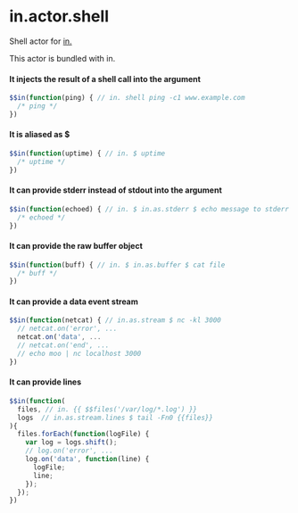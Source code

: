 # in.actor.shell

Shell actor for [in.](https://github.com/nomilous/in.)

This actor is bundled with in.

#### It injects the result of a shell call into the argument

```javascript
$$in(function(ping) { // in. shell ping -c1 www.example.com
  /* ping */
})
```

#### It is aliased as __$__

```javascript
$$in(function(uptime) { // in. $ uptime
  /* uptime */
})
```

#### It can provide stderr instead of stdout into the argument

```javascript
$$in(function(echoed) { // in. $ in.as.stderr $ echo message to stderr >&2
  /* echoed */
})
```

#### It can provide the raw buffer object

```javascript
$$in(function(buff) { // in. $ in.as.buffer $ cat file
  /* buff */
})
```

#### It can provide a data event stream

```javascript
$$in(function(netcat) { // in.as.stream $ nc -kl 3000
  // netcat.on('error', ...
  netcat.on('data', ...
  // netcat.on('end', ...
  // echo moo | nc localhost 3000
})
```

#### It can provide lines

```javascript
$$in(function(
  files, // in. {{ $$files('/var/log/*.log') }}
  logs  // in.as.stream.lines $ tail -Fn0 {{files}}
){
  files.forEach(function(logFile) {
    var log = logs.shift();
    // log.on('error', ...
    log.on('data', function(line) {
      logFile;
      line;
    });
  });
})
```
